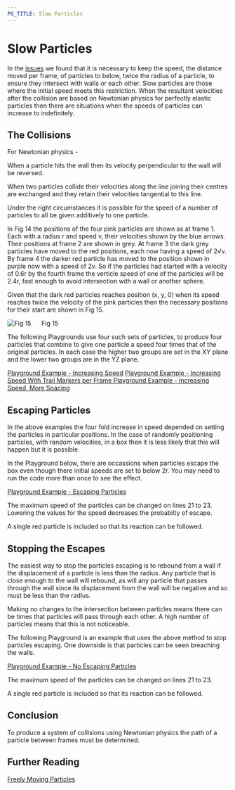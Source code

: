 ```yaml
---
PG_TITLE: Slow Particles
---
```


# Slow Particles

In the [issues](/samples/Issues.html) we found that it is necessary to keep the speed, the distance moved per frame, of particles to below, twice the radius of a particle, to ensure they intersect with walls or each other. Slow particles are those where the initial speed meets this restriction. 
When the resultant velocities after the collision are based on Newtonian physics for perfectly elastic particles then there are situations when the speeds of particles can increase to indefinitely.

## The Collisions

For Newtonian physics - 

When a particle hits the wall then its velocity perpendicular to the wall will be reversed.

When two particles collide their velocities along the line joining their centres are exchanged and they retain their velocities tangential to this line.

Under the right circumstances it is possible for the speed of a number of particles to all be given additively to one particle.

In Fig 14 the positions of the four pink particles are shown as at frame 1. Each with a radius r and speed v, their velocities shown by the blue arrows. Their positions at frame 2 are shown in grey. At frame 3 the dark grey particles have moved to the red positions, each now having a speed of 2&radic;v. By frame 4 the darker red particle has moved to the position shown in purple now with a speed of 2v. So if the particles had started with a velocity of 0.6r by the fourth frame the verticle speed of one of the particles will be 2.4r, fast enough to avoid intersection with a wall or another sphere.

Given that the dark red particles reaches position (x, y, 0) when its speed reaches twice the velocity of the pink particles then the necessary positions for their start are shown in Fig 15.

![Fig 15](/img/samples/collide14.jpg)
&nbsp;&nbsp;&nbsp;&nbsp;&nbsp;Fig 15

The following Playgrounds use four such sets of particles, to produce four particles that combine to give one particle a speed four times that of the original particles. In each case the higher two groups are set in the XY plane and the lower two groups are in the YZ plane. 

[Playground Example - Increasing Speed](http://www.babylonjs-playground.com/#1DJ7RH)
[Playground Example - Increasing Speed With Trail Markers per Frame ](http://www.babylonjs-playground.com/#1DJ7RH#1)
[Playground Example - Increasing Speed, More Spacing](http://www.babylonjs-playground.com/#1DJ7RH#2)

## Escaping Particles

In the above examples the four fold increase in speed depended on setting the particles in particular positions. In the case of randomly positioning particles, with random velocities, in a box then it is less likely that this will happen but it is possible.

In the Playground below, there are occassions when particles escape the box even though there initial speeds are set to below 2r. You may need to run the code more than once to see the effect.

[Playground Example - Escaping Particles](http://www.babylonjs-playground.com/#MYGV6#3)

The maximum speed of the particles can be changed on lines 21 to 23. Lowering the values for the speed decreases the probabilty of escape.  

A single red particle is included so that its reaction can be followed.

## Stopping the Escapes

The easiest way to stop the particles escaping is to rebound from a wall if the displacement of a particle is less than the radius. Any particle that is close enough to the wall will rebound, as will any particle that passes through the wall since its displacement from the wall will be negative and so must be less than the radius.

Making no changes to the intersection between particles means there can be times that particles will pass through each other. A high number of particles means that this is not noticeable.

The following Playground is an example that uses the above method to stop particles escaping. One downside is that particles can be seen breaching the walls.

[Playground Example - No Escaping Particles](http://www.babylonjs-playground.com/#MYGV6#4)

The maximum speed of the particles can be changed on lines 21 to 23. 

A single red particle is included so that its reaction can be followed.

## Conclusion

To produce a system of collisions using Newtonian physics the path of a particle between frames must be determined.

## Further Reading

[Freely Moving Particles](/samples/Free_Collide.html)  
